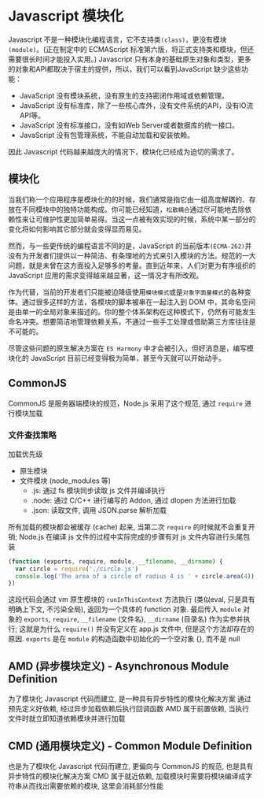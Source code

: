 <!-- title: 前端开发 - 模块化@Javascript -->
<!-- author: <David Jones qowera@qq.com> -->
<!-- date: 2015-06-08 16:47:22 -->
<!-- category: 前端 -->
<!-- tag: 基础知识 -->

# Javascript 模块化

Javascript 不是一种模块化编程语言，它不支持类`(class)`，更没有模块`(module)`。(正在制定中的 ECMAScript 标准第六版，将正式支持类和模块，但还需要很长时间才能投入实用。)
Javascript 只有本身的基础原生对象和类型，更多的对象和API都取决于宿主的提供，所以，我们可以看到JavaScript 缺少这些功能：

- JavaScript 没有模块系统，没有原生的支持密闭作用域或依赖管理。
- JavaScript 没有标准库，除了一些核心库外，没有文件系统的API，没有IO流API等。
- JavaScript 没有标准接口，没有如Web Server或者数据库的统一接口。
- JavaScript 没有包管理系统，不能自动加载和安装依赖。

因此 Javascript 代码越来越庞大的情况下，模块化已经成为迫切的需求了。

## 模块化

当我们称一个应用程序是模块化的的时候，我们通常是指它由一组高度解耦的、存放在不同模块中的独特功能构成。你可能已经知道，`松散耦合`通过尽可能地去除依赖性来让可维护性更加简单易得。当这一点被有效实现的时候，系统中某一部分的变化将如何影响其它部分就会变得显而易见。

然而，与一些更传统的编程语言不同的是，JavaScript 的当前版本`(ECMA-262)`并没有为开发者们提供以一种简洁、有条理地的方式来引入模块的方法。规范的一大问题，就是未曾在这方面投入足够多的考量。直到近年来，人们对更为有序组织的 JavaScript 应用的需求变得越来越显著，这一情况才有所改观。

作为代替，当前的开发者们只能被迫降级使用`模块模式`或是`对象字面量模式`的各种变体。通过很多这样的方法，各模块的脚本被串在一起注入到 DOM 中，其命名空间是由单一的全局对象来描述的。你的整个体系架构在这种模式下，仍然有可能发生命名冲突。想要简洁地管理依赖关系，不通过一些手工处理或借助第三方库往往是不可能的。

尽管这些问题的原生解决方案在 `ES Harmony` 中才会被引入，但好消息是，编写模块化的 JavaScript 目前已经变得极为简单，甚至今天就可以开始动手。

## CommonJS

CommonJS 是服务器端模块的规范，Node.js 采用了这个规范, 通过 `require` 进行模块加载

### 文件查找策略

加载优先级

- 原生模块
- 文件模块 (node_modules 等)
  - .js: 通过 fs 模块同步读取 js 文件并编译执行
  - .node: 通过 C/C++ 进行编写的 Addon, 通过 dlopen 方法进行加载
  - .json: 读取文件, 调用 JSON.parse 解析加载

所有加载的模块都会被缓存 (cache) 起来, 当第二次 `require` 的时候就不会重复开销;
Node.js 在编译 js 文件的过程中实际完成的步骤有对 js 文件内容进行头尾包装

```Javascript
(function (exports, require, module, __filename, __dirname) {
  var circle = require('./circle.js')
  console.log('The area of a circle of radius 4 is ' + circle.area(4))
})
```

这段代码会通过 vm 原生模块的 `runInThisContext` 方法执行 (类似eval, 只是具有明确上下文, 不污染全局), 返回为一个具体的 function 对象. 最后传入 `module` 对象的 `exports`, `require`, `__filename` (文件名), `__dirname` (目录名) 作为实参并执行; 这就是为什么 `require()` 并没有定义在 app.js 文件中, 但是这个方法却存在的原因.
`exports` 是在 `module` 的构造函数中初始化的一个空对象 {}, 而不是 null

## AMD (异步模块定义) - Asynchronous Module Definition

为了模块化 Javascript 代码而建立, 是一种具有异步特性的模块化解决方案
通过预先定义好依赖, 经过异步加载依赖后执行回调函数
AMD 属于前置依赖, 当执行文件时就立即知道依赖模块并进行加载

## CMD (通用模块定义) - Common Module Definition

也是为了模块化 Javascript 代码而建立, 更偏向与 CommonJS 的规范, 也是具有异步特性的模块化解决方案
CMD 属于就近依赖, 加载模块时需要将模块编译成字符串从而找出需要依赖的模块, 这里会消耗部分性能
